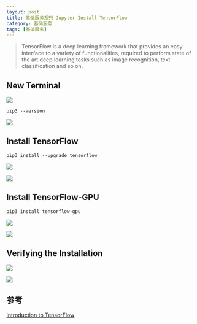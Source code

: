 ```yaml
---
layout: post
title: 基础服务系列-Jupyter Install TensorFlow
category: 基础服务 
tags: [基础服务]
---
```


>TensorFlow is a deep learning framework that provides an easy interface to a variety of functionalities, required to perform state of the art deep learning tasks such as image recognition, text classification and so on. 

## New Terminal

![](https://oscimg.oschina.net/oscnet/up-ee63628c84d2b9b63a494e9cef976baaecc.png)

`pip3 --version`

![](https://oscimg.oschina.net/oscnet/up-ef7559e443c29ae95cdcc582dfdabca7a44.png)

## Install TensorFlow

`pip3 install --upgrade tensorflow`

![](https://oscimg.oschina.net/oscnet/up-b0ba388dbbb21a0bf6a3afb3f6148aab070.png)

![](https://oscimg.oschina.net/oscnet/up-916b7f2637e419ee36b6a2b11fc1d612d5c.png)


## Install TensorFlow-GPU

`pip3 install tensorflow-gpu`

![](https://oscimg.oschina.net/oscnet/up-5750682bd1bebe0af84964bda08b140a211.png)

![](https://oscimg.oschina.net/oscnet/up-15abe1306597e979d5676bf519de6f91d3a.png)

## Verifying the Installation

![](https://oscimg.oschina.net/oscnet/up-573c5c002b92785ce5853662e764aee9700.png)

![](https://oscimg.oschina.net/oscnet/up-bcf0f7938d4012657cd2ddec6a99168e3f6.png)

## 参考

[Introduction to TensorFlow](https://stackabuse.com/installing-tensorflow-on-windows/)